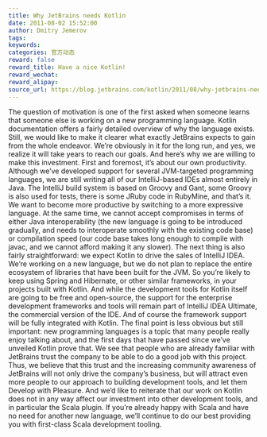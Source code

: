 ```yaml
---
title: Why JetBrains needs Kotlin
date: 2011-08-02 15:52:00
author: Dmitry Jemerov
tags:
keywords:
categories: 官方动态
reward: false
reward_title: Have a nice Kotlin!
reward_wechat:
reward_alipay:
source_url: https://blog.jetbrains.com/kotlin/2011/08/why-jetbrains-needs-kotlin/
---
```


The question of motivation is one of the first asked when someone learns that someone else is working on a new programming language. Kotlin documentation offers a fairly detailed overview of why the language exists. Still, we would like to make it clearer what exactly JetBrains expects to gain from the whole endeavor. We’re obviously in it for the long run, and yes, we realize it will take years to reach our goals. And here’s why we are willing to make this investment.
First and foremost, it’s about our own productivity. Although we’ve developed support for several JVM-targeted programming languages, we are still writing all of our IntelliJ-based IDEs almost entirely in Java. The IntelliJ build system is based on Groovy and Gant, some Groovy is also used for tests, there is some JRuby code in RubyMine, and that’s it. We want to become more productive by switching to a more expressive language. At the same time, we cannot accept compromises in terms of either Java interoperability (the new language is going to be introduced gradually, and needs to interoperate smoothly with the existing code base) or compilation speed (our code base takes long enough to compile with javac, and we cannot afford making it any slower).
The next thing is also fairly straightforward: we expect Kotlin to drive the sales of IntelliJ IDEA. We’re working on a new language, but we do not plan to replace the entire ecosystem of libraries that have been built for the JVM. So you’re likely to keep using Spring and Hibernate, or other similar frameworks, in your projects built with Kotlin. And while the development tools for Kotlin itself are going to be free and open-source, the support for the enterprise development frameworks and tools will remain part of IntelliJ IDEA Ultimate, the commercial version of the IDE. And of course the framework support will be fully integrated with Kotlin.
The final point is less obvious but still important: new programming languages is a topic that many people really enjoy talking about, and the first days that have passed since we’ve unveiled Kotlin prove that. We see that people who are already familiar with JetBrains trust the company to be able to do a good job with this project. Thus, we believe that this trust and the increasing community awareness of JetBrains will not only drive the company’s business, but will attract even more people to our approach to building development tools, and let them Develop with Pleasure.
And we’d like to reiterate that our work on Kotlin does not in any way affect our investment into other development tools, and in particular the Scala plugin. If you’re already happy with Scala and have no need for another new language, we’ll continue to do our best providing you with first-class Scala development tooling.
